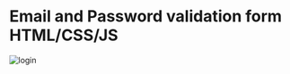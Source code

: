 # Email and Password validation form HTML/CSS/JS

![login](https://user-images.githubusercontent.com/15197958/196054634-fef53d72-3b91-4dfa-be8d-016d704c21a4.png)
